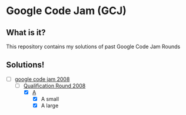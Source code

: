 # Google Code Jam (GCJ)

## What is it?
This repository contains my solutions of past Google Code Jam Rounds


## Solutions!
- [ ] [google code jam 2008](https://github.com/Eroui/google-code-jam/tree/master/google%20code%20jam%202008)
	- [ ] [Qualification Round 2008](https://github.com/Eroui/google-code-jam/tree/master/google%20code%20jam%202008/Qualification%20Round%202008)
		- [x] [A](https://github.com/Eroui/google-code-jam/tree/master/google%20code%20jam%202008/Qualification%20Round%202008/A) 
			- [x] A small
			- [x] A large
